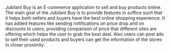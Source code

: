 Jubilant Buy is an E-commerce application to sell and buy products online. The main goal of the Jubilant Buy is to provide features in suffice such that it helps both sellers and buyers have the best online shopping experience. It has  added features like sending notifications on price drop and on discounts to users, providing comparison of price that different sites are offering which helps the user to grab the best deal. Also users can post ads to sell their used products and buyers can get the information of the stores in closer proximity.
